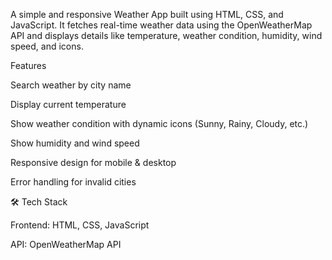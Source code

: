 A simple and responsive Weather App built using HTML, CSS, and JavaScript.
It fetches real-time weather data using the OpenWeatherMap API and displays details like temperature, weather condition, humidity, wind speed, and icons.

 Features

 Search weather by city name

 Display current temperature

 Show weather condition with dynamic icons (Sunny, Rainy, Cloudy, etc.)

 Show humidity and wind speed

 Responsive design for mobile & desktop

 Error handling for invalid cities

🛠 Tech Stack

Frontend: HTML, CSS, JavaScript

API: OpenWeatherMap API
